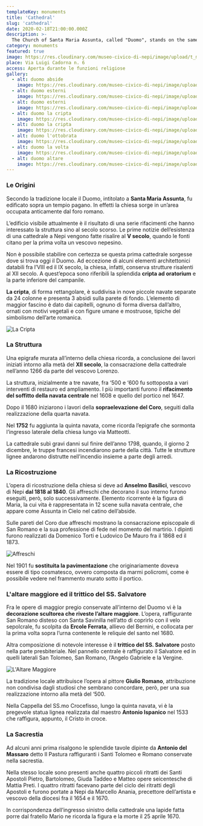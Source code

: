 ```yaml
---
templateKey: monuments
title: 'Cathedral'
slug: 'cathedral'
date: 2020-02-18T21:00:00.000Z
description: >-
  The Church of Santa Maria Assunta, called "Duomo", stands on the same area of ​​an ancient Roman Forum. It is the result of a series of remakes. The crypt and the high altar, with its decorations, are the most valuable elements along with different frescos.
category: monuments
featured: true
image: https://res.cloudinary.com/museo-civico-di-nepi/image/upload/t_museo/v1587372894/duomo_thumbnail_ktzwop.jpg
place: Via Luigi Cadorna n. 6
access: Aperta durante le funzioni religiose
gallery:
  - alt: duomo abside
    image: https://res.cloudinary.com/museo-civico-di-nepi/image/upload/v1587372891/duomo-abside_jsklpu.jpg
  - alt: duomo esterni
    image: https://res.cloudinary.com/museo-civico-di-nepi/image/upload/v1587372890/duomo-esterna_iqzorl.jpg
  - alt: duomo esterni
    image: https://res.cloudinary.com/museo-civico-di-nepi/image/upload/v1587372891/duomo-esterna-02_np6aix.jpg
  - alt: duomo la cripta
    image: https://res.cloudinary.com/museo-civico-di-nepi/image/upload/v1587372885/duomo_cripta_iajdvz.jpg
  - alt: duomo la cripta
    image: https://res.cloudinary.com/museo-civico-di-nepi/image/upload/v1587372889/duomo-cripta_mygisl.jpg
  - alt: duomo l'ottobrata
    image: https://res.cloudinary.com/museo-civico-di-nepi/image/upload/v1587372891/duomo_ottobrata_tozg0r.jpg
  - alt: duomo la volta
    image: https://res.cloudinary.com/museo-civico-di-nepi/image/upload/v1587372894/duomo_volta_rvwhrp.jpg
  - alt: duomo altare
    image: https://res.cloudinary.com/museo-civico-di-nepi/image/upload/v1587372885/duomo-altare_hvdzqs.jpg
---
```

### Le Origini
Secondo la tradizione locale il Duomo, intitolato a **Santa Maria Assunta**, fu edificato sopra un tempio pagano. In effetti la chiesa sorge in un’area occupata anticamente dal foro romano.

L’edificio visibile attualmente è il risultato di una serie rifacimenti che hanno interessato la struttura sino al secolo scorso. Le prime notizie dell’esistenza di una cattedrale a Nepi vengono fatte risalire al **V secolo**, quando le fonti citano per la prima volta un vescovo nepesino.

Non è possibile stabilire con certezza se questa prima cattedrale sorgesse dove si trova oggi il Duomo. Ad eccezione di alcuni elementi architettonici databili fra l’VIII ed il IX secolo, la  chiesa, infatti, conserva strutture risalenti al XII secolo. A quest’epoca sono riferibili la splendida **cripta ad oratorium** e la parte inferiore del campanile.

**La cripta**, di forma rettangolare, è suddivisa in nove piccole navate separate da 24 colonne e presenta 3 absidi sulla parete di fondo. L’elemento di maggior fascino è dato dai capitelli, ognuno di forma diversa dall’altro, ornati con motivi vegetali e con figure umane e mostruose, tipiche del simbolismo dell’arte romanica.

![La Cripta](https://res.cloudinary.com/museo-civico-di-nepi/image/upload/t_museo/v1587372885/duomo_cripta_iajdvz.jpg)

### La Struttura
Una epigrafe murata all’interno della chiesa ricorda, a conclusione dei lavori iniziati intorno alla metà del **XII secolo**, la consacrazione della cattedrale nell’anno 1266 da parte del vescovo Lorenzo.

La struttura, inizialmente a tre navate, fra ‘500 e ‘600 fu sottoposta a vari interventi di restauro ed ampliamento. I più importanti furono il **rifacimento del soffitto della navata centrale** nel 1608 e quello del portico nel 1647.

Dopo il 1680 iniziarono i lavori della **sopraelevazione del Coro**, seguiti dalla realizzazione della quarta navata.

Nel **1752** fu aggiunta la quinta navata, come ricorda l’epigrafe che sormonta l’ingresso laterale della chiesa lungo via Matteotti.

La cattedrale subì gravi danni sul finire dell’anno 1798, quando, il giorno 2 dicembre, le truppe francesi incendiarono parte della città. Tutte le strutture lignee andarono distrutte nell’incendio insieme a parte degli arredi.

### La Ricostruzione
L’opera di ricostruzione della chiesa si deve ad **Anselmo Basilici**, vescovo di Nepi **dal 1818 al 1840**. Gli affreschi che decorano il suo interno furono eseguiti, però, solo successivamente. Elemento ricorrente è la figura di Maria, la cui vita è rappresentata in 12 scene sulla navata centrale, che appare come Assunta in Cielo nel catino dell’abside.

Sulle pareti del Coro due affreschi mostrano la consacrazione episcopale di San Romano e la sua professione di fede nel momento del martirio. I dipinti furono realizzati da Domenico Torti e Ludovico De Mauro fra il 1868 ed il 1873.

![Affreschi](https://res.cloudinary.com/museo-civico-di-nepi/image/upload/t_museo/v1587372891/duomo_ottobrata_tozg0r.jpg)

Nel 1901 fu **sostituita la pavimentazione** che originariamente doveva essere di tipo cosmatesco, ovvero composta da marmi policromi, come è possibile vedere nel frammento murato sotto il portico.

### L'altare maggiore ed il trittico del SS. Salvatore
Fra le opere di maggior pregio conservate all’interno del Duomo vi è la **decorazione scultorea che riveste l’altare maggiore**. L’opera, raffigurante San Romano disteso con Santa Savinilla nell’atto di coprirlo con il velo sepolcrale, fu scolpita da **Ercole Ferrata**, allievo del Bernini, e collocata per la prima volta sopra l’urna contenente le reliquie del santo nel 1680.

Altra composizione di notevole interesse è il **trittico del SS. Salvatore** posto nella parte presbiteriale. Nel pannello centrale è raffigurato il Salvatore ed in quelli laterali San Tolomeo, San Romano, l’Angelo Gabriele e la Vergine.

![L'Altare Maggiore](https://res.cloudinary.com/museo-civico-di-nepi/image/upload/t_museo/v1587372885/duomo-altare_hvdzqs.jpg "Altare Maggiore")

La tradizione locale attribuisce l’opera al pittore **Giulio Romano**, attribuzione non condivisa dagli studiosi che sembrano concordare, però, per una sua realizzazione intorno alla metà del ‘500.

Nella Cappella del SS.mo Crocefisso, lungo la quinta navata, vi è la pregevole statua lignea realizzata dal maestro **Antonio Ispanico** nel 1533 che raffigura, appunto, il Cristo in croce.

### La Sacrestia
Ad alcuni anni prima risalgono le splendide tavole dipinte da **Antonio del Massaro** detto Il Pastura raffiguranti i Santi Tolomeo e Romano conservate nella sacrestia.

Nella stesso locale sono presenti anche quattro piccoli ritratti dei Santi Apostoli Pietro, Bartolomeo, Giuda Taddeo e Matteo opere seicentesche di Mattia Preti.
I quattro ritratti facevano parte del ciclo dei ritratti degli Apostoli e furono portate a Nepi da Marcello Anania, precettore dell’artista e vescovo della diocesi fra il 1654 e il 1670.

In corrispondenza dell’ingresso sinistro della cattedrale una lapide fatta porre dal fratello Mario ne ricorda la figura e la morte il 25 aprile 1670.